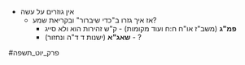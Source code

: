 * אין גוזרים על עשה
	* אז איך גזרו ב"כדי שיברור" ובקריאת שמע?
		* **פמ"ג** (משב"ז או"ח ח:ח ועוד מקומות) \- ק"ש זהירות הוא ולא סייג
		* **שאג"א** (ישנות ד ד"ה ונחזור) \- ?

#פרק_יוט_תשפה